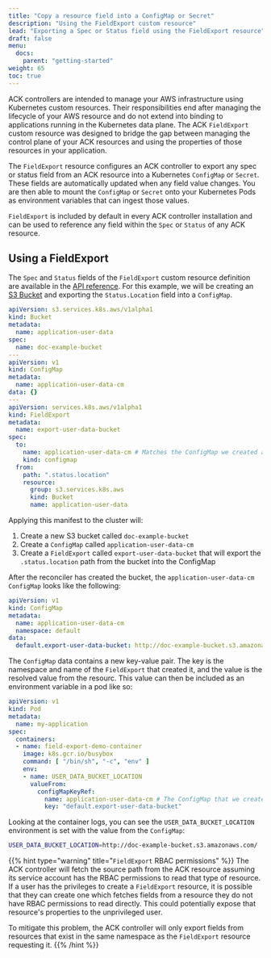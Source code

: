 ```yaml
---
title: "Copy a resource field into a ConfigMap or Secret"
description: "Using the FieldExport custom resource"
lead: "Exporting a Spec or Status field using the FieldExport resource"
draft: false
menu:
  docs:
    parent: "getting-started"
weight: 65
toc: true
---
```


ACK controllers are intended to manage your AWS infrastructure using Kubernetes
custom resources. Their responsibilities end after managing the lifecycle of
your AWS resource and do not extend into binding to applications running in the
Kubernetes data plane. The ACK `FieldExport` custom resource was designed to
bridge the gap between managing the control plane of your ACK resources and
using the properties of those resources in your application.

The `FieldExport` resource configures an ACK controller to export any spec or
status field from an ACK resource into a Kubernetes `ConfigMap` or `Secret`.
These fields are automatically updated when any field value changes. You are
then able to mount the `ConfigMap` or `Secret` onto your Kubernetes Pods as
environment variables that can ingest those values. 

`FieldExport` is included by default in every ACK controller installation and
can be used to reference any field within the `Spec` or `Status` of any ACK
resource.

## Using a FieldExport

The `Spec` and `Status` fields of the `FieldExport` custom resource definition
are available in the [API reference][spec-reference]. For this example, we will
be creating an [S3 Bucket][bucket-spec] and exporting the `Status.Location`
field into a `ConfigMap`.

```yaml
apiVersion: s3.services.k8s.aws/v1alpha1
kind: Bucket
metadata:
  name: application-user-data
spec:
  name: doc-example-bucket
---
apiVersion: v1
kind: ConfigMap
metadata:
  name: application-user-data-cm
data: {}
---
apiVersion: services.k8s.aws/v1alpha1
kind: FieldExport
metadata:
  name: export-user-data-bucket
spec:  
  to:
    name: application-user-data-cm # Matches the ConfigMap we created above
    kind: configmap
  from:
    path: ".status.location"
    resource:
      group: s3.services.k8s.aws
      kind: Bucket
      name: application-user-data
```

Applying this manifest to the cluster will:
1. Create a new S3 bucket called `doc-example-bucket`
1. Create a `ConfigMap` called `application-user-data-cm`
1. Create a `FieldExport` called `export-user-data-bucket` that will export the
   `.status.location` path from the bucket into the ConfigMap

After the reconciler has created the bucket, the `application-user-data-cm`
`ConfigMap` looks like the following:
```yaml
apiVersion: v1
kind: ConfigMap
metadata:
  name: application-user-data-cm
  namespace: default
data:
  default.export-user-data-bucket: http://doc-example-bucket.s3.amazonaws.com/
```

The `ConfigMap` data contains a new key-value pair. The key is the namespace and
name of the `FieldExport` that created it, and the value is the resolved value
from the resourc. This value can then be included as an environment variable in
a pod like so:

```yaml
apiVersion: v1
kind: Pod
metadata:
  name: my-application
spec:
  containers:
  - name: field-export-demo-container
    image: k8s.gcr.io/busybox
    command: [ "/bin/sh", "-c", "env" ]
    env:
    - name: USER_DATA_BUCKET_LOCATION
      valueFrom:
        configMapKeyRef:
          name: application-user-data-cm # The ConfigMap that we created earlier
          key: "default.export-user-data-bucket"
```

Looking at the container logs, you can see the `USER_DATA_BUCKET_LOCATION`
environment is set with the value from the `ConfigMap`:
```bash
USER_DATA_BUCKET_LOCATION=http://doc-example-bucket.s3.amazonaws.com/
```

{{% hint type="warning" title="`FieldExport` RBAC permissions" %}}
The ACK controller will fetch the source path from the ACK resource assuming
its service account has the RBAC permissions to read that type of resource. If a
user has the privileges to create a `FieldExport` resource, it is possible that
they can create one which fetches fields from a resource they do not have RBAC
permissions to read directly. This could potentially expose that resource's
properties to the unprivileged user.

To mitigate this problem, the ACK controller will only export fields from
resources that exist in the same namespace as the `FieldExport` resource
requesting it. {{% /hint %}}

[spec-reference]: ../../../reference/common/v1alpha1/fieldexport/
[bucket-spec]: ../../../reference/s3/v1alpha1/fieldexport/bucket/#spec